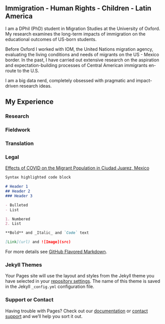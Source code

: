 ## Immigration - Human Rights - Children - Latin America

I am a DPhil (PhD) student in Migration Studies at the University of Oxford. My research examines the long-term impacts of immigration on the educational outcomes of US-born students. 

Before Oxford I worked with IOM, the United Nations migration agency, evaluating the living conditions and needs of migrants on the US - Mexico border. In the past, I have carried out extensive research on the aspiration and expectation-building processes of Central American immigrants en-route to the U.S.

I am a big data nerd, completely obsessed with pragmatic and impact-driven research ideas. 

## My Experience

### Research

### Fieldwork

### Translation

### Legal

[Effects of COVID on the Migrant Population in Ciudad Juarez, Mexico](https://github.com/AnaAlanis/thisisme/files/6103563/DTMJuarezCOVID.pdf)

```markdown
Syntax highlighted code block

# Header 1
## Header 2
### Header 3

- Bulleted
- List

1. Numbered
2. List

**Bold** and _Italic_ and `Code` text

[Link](url) and ![Image](src)
```

For more details see [GitHub Flavored Markdown](https://guides.github.com/features/mastering-markdown/).

### Jekyll Themes

Your Pages site will use the layout and styles from the Jekyll theme you have selected in your [repository settings](https://github.com/AnaAlanis/thisisme/settings). The name of this theme is saved in the Jekyll `_config.yml` configuration file.

### Support or Contact

Having trouble with Pages? Check out our [documentation](https://docs.github.com/categories/github-pages-basics/) or [contact support](https://support.github.com/contact) and we’ll help you sort it out.
